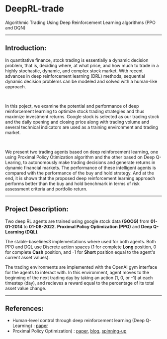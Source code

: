 # DeepRL-trade
Algorithmic Trading Using Deep Reinforcement Learning algorithms (PPO and DQN)

---

## Introduction:

In quantitative finance, stock trading is essentially a dynamic decision problem, that is, deciding where, at what price, and how much to trade in a highly stochastic, dynamic, and complex stock market. With recent advances in deep reinforcement learning (DRL) methods, sequential dynamic decision problems can be modeled and solved with a human-like approach.

<br>

In this poject, we examine the potential and performance of deep reinforcement learning to optimize stock trading strategies and thus maximize investment returns. Google stock is selected as our trading stock and the daily opening and closing price along with trading volume and several technical indicators are used as a training environment and trading market.

<br>

We present two trading agents based on deep reinforcement learning, one using Proximal Policy Otimization algorithm and the other based on Deep Q-Learing, to autonomously make trading decisions and generate returns in dynamic financial markets. The performance of these intelligent agents is compared with the performance of the buy and hold strategy. And at the end, it is shown that the proposed deep reinforcement learning approach performs better than the buy and hold benchmark in terms of risk assessment criteria and portfolio return.

---

## Project Description:

Two deep RL agents are trained using google stock data **(GOOG)** from **01-01-2014** to **01-08-2022**. **Proximal Policy Optimization (PPO)** and **Deep Q-Learning (DQL)**.

The stable-baselines3 implementations where used for both agents. Both PPO and DQL use Discrete action spaces (1 for complete **Long** position, 0 for complete **Cash** position, and -1 for **Short** position equal to the agent's current asset values).

The trading environments are implemented with the OpenAI gym interface for the agents to interact with. In this environment, agent moves to the beginning of the next trading day by taking an action (1, 0, or -1) at each timestep (day), and recieves a reward equal to the percentage of its total asset value change.

---

## References:
* Human-level control through deep reinforcement learning (Deep Q-Learning) : [paper](https://www.nature.com/articles/nature14236)
* Proximal Policy Optimization) : [paper](https://arxiv.org/abs/1707.06347), [blog](https://openai.com/blog/openai-baselines-ppo/), [spinning-up](https://spinningup.openai.com/en/latest/algorithms/ppo.html)
